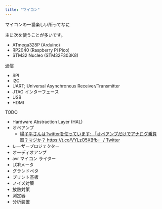 ```yaml
---
title: "マイコン"
---
```


マイコンの一番楽しい所ってなに

主に次を使うことが多いです。
- ATmega328P (Arduino)
- RP2040 (Raspberry Pi Pico)
- STM32 Nucleo (STM32F303K8)

通信
- SPI
- I2C
- UART; Universal Asynchronous Receiver/Transmitter
- JTAG
インターフェース
- USB
- HDMI

TODO
- Hardware Abstraction Layer (HAL)
- オペアンプ
	- [楊子平さんはTwitterを使っています: 「オペアンプだけでアナログ乗算器？マジか？ https://t.co/VYLzO5XBfb」 / Twitter](https://twitter.com/hn12v1_jp/status/1591214722430668802)
- レーザープロジェクター
- オーディオアンプ
- avr マイコン ライター
- LCRメータ
- グランドベタ
- プリント基板
- ノイズ対策
- 放熱対策
- 測定器
- 分析装置